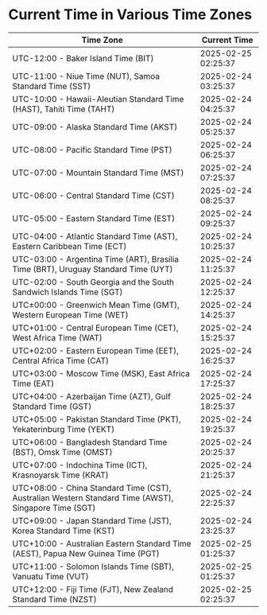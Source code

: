 # Current Time in Various Time Zones

| Time Zone | Current Time |
|-----------|--------------|
| UTC-12:00 - Baker Island Time (BIT) | 2025-02-25 02:25:37 |
| UTC-11:00 - Niue Time (NUT), Samoa Standard Time (SST) | 2025-02-24 03:25:37 |
| UTC-10:00 - Hawaii-Aleutian Standard Time (HAST), Tahiti Time (TAHT) | 2025-02-24 04:25:37 |
| UTC-09:00 - Alaska Standard Time (AKST) | 2025-02-24 05:25:37 |
| UTC-08:00 - Pacific Standard Time (PST) | 2025-02-24 06:25:37 |
| UTC-07:00 - Mountain Standard Time (MST) | 2025-02-24 07:25:37 |
| UTC-06:00 - Central Standard Time (CST) | 2025-02-24 08:25:37 |
| UTC-05:00 - Eastern Standard Time (EST) | 2025-02-24 09:25:37 |
| UTC-04:00 - Atlantic Standard Time (AST), Eastern Caribbean Time (ECT) | 2025-02-24 10:25:37 |
| UTC-03:00 - Argentina Time (ART), Brasília Time (BRT), Uruguay Standard Time (UYT) | 2025-02-24 11:25:37 |
| UTC-02:00 - South Georgia and the South Sandwich Islands Time (SGT) | 2025-02-24 12:25:37 |
| UTC±00:00 - Greenwich Mean Time (GMT), Western European Time (WET) | 2025-02-24 14:25:37 |
| UTC+01:00 - Central European Time (CET), West Africa Time (WAT) | 2025-02-24 15:25:37 |
| UTC+02:00 - Eastern European Time (EET), Central Africa Time (CAT) | 2025-02-24 16:25:37 |
| UTC+03:00 - Moscow Time (MSK), East Africa Time (EAT) | 2025-02-24 17:25:37 |
| UTC+04:00 - Azerbaijan Time (AZT), Gulf Standard Time (GST) | 2025-02-24 18:25:37 |
| UTC+05:00 - Pakistan Standard Time (PKT), Yekaterinburg Time (YEKT) | 2025-02-24 19:25:37 |
| UTC+06:00 - Bangladesh Standard Time (BST), Omsk Time (OMST) | 2025-02-24 20:25:37 |
| UTC+07:00 - Indochina Time (ICT), Krasnoyarsk Time (KRAT) | 2025-02-24 21:25:37 |
| UTC+08:00 - China Standard Time (CST), Australian Western Standard Time (AWST), Singapore Time (SGT) | 2025-02-24 22:25:37 |
| UTC+09:00 - Japan Standard Time (JST), Korea Standard Time (KST) | 2025-02-24 23:25:37 |
| UTC+10:00 - Australian Eastern Standard Time (AEST), Papua New Guinea Time (PGT) | 2025-02-25 01:25:37 |
| UTC+11:00 - Solomon Islands Time (SBT), Vanuatu Time (VUT) | 2025-02-25 01:25:37 |
| UTC+12:00 - Fiji Time (FJT), New Zealand Standard Time (NZST) | 2025-02-25 02:25:37 |
